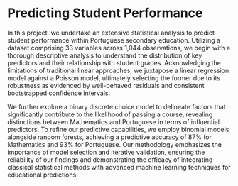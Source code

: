 # Predicting Student Performance

In this project, we undertake an extensive statistical analysis to predict student performance within Portuguese secondary education. Utilizing a dataset comprising 33 variables across 1,044 observations, we begin with a thorough descriptive analysis to understand the distribution of key predictors and their relationship with student grades. Acknowledging the limitations of traditional linear approaches, we juxtapose a linear regression model against a Poisson model, ultimately selecting the former due to its robustness as evidenced by well-behaved residuals and consistent bootstrapped confidence intervals.

We further explore a binary discrete choice model to delineate factors that significantly contribute to the likelihood of passing a course, revealing distinctions between Mathematics and Portuguese in terms of influential predictors. To refine our predictive capabilities, we employ binomial models alongside random forests, achieving a predictive accuracy of 87% for Mathematics and 93% for Portuguese. Our methodology emphasizes the importance of model selection and iterative validation, ensuring the reliability of our findings and demonstrating the efficacy of integrating classical statistical methods with advanced machine learning techniques for educational predictions.
